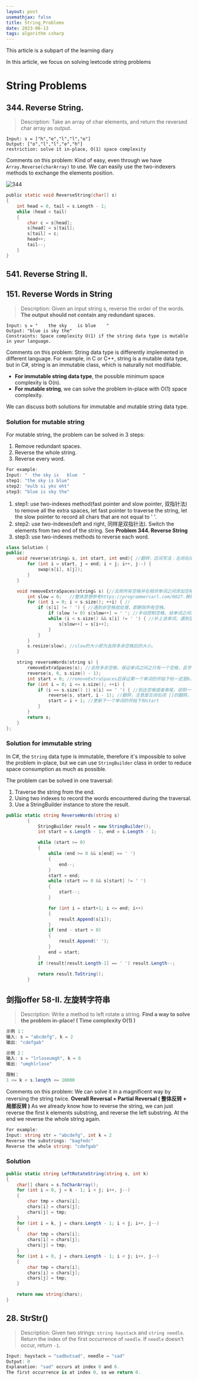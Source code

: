 ```yaml
---
layout: post
usemathjax: false
title: String_Problems
date: 2023-06-13
tags: algorithm csharp
---
```


<!-- <span style="color: blue;"> </span> -->
This article is a subpart of the learning diary

In this article, we focus on solving leetcode string problems

<!--more-->


# String Problems

## 344. Reverse String.

> Description: Take an array of char elements, and return the reversed char array as output.
>
```
Input: s = ["h","e","l","l","o"]
Output: ["o","l","l","e","h"]
restriction: solve it in-place, O(1) space complexity
```
Comments on this problem: Kind of easy, even through we have `Array.Reverse(charArray)` to use. We can easily use the two-indexers methods to exchange the elements position.

![344]({{site.baseurl}}/assets/img/344.gif)

```c sharp
public static void ReverseString(char[] s)
{
    int head = 0, tail = s.Length - 1;
    while (head < tail)
    {
        char c = s[head];
        s[head] = s[tail];
        s[tail] = c;
        head++;
        tail--;
    }
}
```

## 541. Reverse String II.

## 151. Reverse Words in String

> Description: Given an input string s, reverse the order of the words. **The output should not contain any redundant spaces.**

```
Input: s = "    the sky    is blue    "
Output: "blue is sky the"
Constraints: Space complexity O(1) if the string data type is mutable in your language.
```

Comments on this problem: String data type is differently implemented in different language. For example, in C or C++, string is a mutable data type, but in C#, string is an immutable class, which is naturally not modifiable. 

- **For immutable string data type**, the possible minimum space complexity is O(n).
- **For mutable string**, we can solve the problem in-place with O(1) space complexity.

We can discuss both solutions for immutable and mutable string data type.

### **Solution for mutable string**
For mutable string, the problem can be solved in 3 steps:
1. Remove redundant spaces.
2. Reverse the whole string.
3. Reverse every word.

```c#
For example:
Input: "  the sky is   blue  "
step1: "the sky is blue"
step2: "eulb si yks eht"
step3: "blue is sky the" 
```
1. step1: use two-indexes method(fast pointer and slow pointer, 双指针法) to remove all the extra spaces, let fast pointer to traverse the string, let the slow pointer to record all chars that are not equal to ' '. 
2. step2: use two-indexes(left and right, 同样是双指针法). Switch the elements from two end of the string. See **Problem 344. Reverse String**
3. step3: use two-indexes methods to reverse each word.

```c++
class Solution {
public:
    void reverse(string& s, int start, int end){ //翻转，区间写法：左闭右闭 []
        for (int i = start, j = end; i < j; i++, j--) {
            swap(s[i], s[j]);
        }
    }

    void removeExtraSpaces(string& s) {//去除所有空格并在相邻单词之间添加空格, 快慢指针。
        int slow = 0;   //整体思想参考https://programmercarl.com/0027.移除元素.html
        for (int i = 0; i < s.size(); ++i) { //
            if (s[i] != ' ') { //遇到非空格就处理，即删除所有空格。
                if (slow != 0) s[slow++] = ' '; //手动控制空格，给单词之间添加空格。slow != 0说明不是第一个单词，需要在单词前添加空格。
                while (i < s.size() && s[i] != ' ') { //补上该单词，遇到空格说明单词结束。
                    s[slow++] = s[i++];
                }
            }
        }
        s.resize(slow); //slow的大小即为去除多余空格后的大小。
    }

    string reverseWords(string s) {
        removeExtraSpaces(s); //去除多余空格，保证单词之间之只有一个空格，且字符串首尾没空格。
        reverse(s, 0, s.size() - 1);
        int start = 0; //removeExtraSpaces后保证第一个单词的开始下标一定是0。
        for (int i = 0; i <= s.size(); ++i) {
            if (i == s.size() || s[i] == ' ') { //到达空格或者串尾，说明一个单词结束。进行翻转。
                reverse(s, start, i - 1); //翻转，注意是左闭右闭 []的翻转。
                start = i + 1; //更新下一个单词的开始下标start
            }
        }
        return s;
    }
};
```

### **Solution for immutable string**

In C#, the `String` data type is immutable, therefore it's impossible to solve the problem in-place, but we can use `StringBuilder` class in order to reduce space consumption as much as possible.

The problem can be solved in one traversal:
1. Traverse the string from the end. 
2. Using two indexes to record the words encountered during the traversal.
3. Use a StringBuilder instance to store the result.

```C#
public static string ReverseWords(string s)
        {
            StringBuilder result = new StringBuilder();
            int start = s.Length - 1, end = s.Length - 1;

            while (start >= 0)
            {
                while (end >= 0 && s[end] == ' ')
                {
                    end--;
                }
                start = end;
                while (start >= 0 && s[start] != ' ')
                {
                    start--;
                }

                for (int i = start+1; i <= end; i++)
                {
                    result.Append(s[i]);
                }
                if (end - start > 0)
                {
                    result.Append(' ');
                }
                end = start;
            }
            if (result[result.Length-1] == ' ') result.Length--;
            
            return result.ToString();
        }
```

## 剑指offer 58-II. 左旋转字符串

> Description: Write a method to left rotate a string. **Find a way to solve the problem in-place! ( Time complexity O(1) )**

```c#
示例 1：
输入: s = "abcdefg", k = 2
输出: "cdefgab"

示例 2：
输入: s = "lrloseumgh", k = 6
输出: "umghlrlose"

限制：
1 <= k < s.length <= 10000
```

Comments on this problem: We can solve it in a magnificent way by reversing the string twice. **Overall Reversal + Partial Reversal ( 整体反转 + 局部反转 )** As we already know how to reverse the string, we can just reverse the first k elements substring, and reverse the left substring. At the end we reverse the whole string again.

```C#
For example:
Input: string str = "abcdefg", int k = 2
Reverse the substrings: "bagfedc"
Reverse the whole string: "cdefgab"
```
### Solution
```C#
public static string LeftRotateString(string s, int k)
{
    char[] chars = s.ToCharArray();
    for (int i = 0, j = k - 1; i < j; i++, j--)
    {
        char tmp = chars[i];
        chars[i] = chars[j];
        chars[j] = tmp;
    }
    for (int i = k, j = chars.Length - 1; i < j; i++, j--)
    {
        char tmp = chars[i];
        chars[i] = chars[j];
        chars[j] = tmp;
    }
    for (int i = 0, j = chars.Length - 1; i < j; i++, j--)
    {
        char tmp = chars[i];
        chars[i] = chars[j];
        chars[j] = tmp;
    }

    return new string(chars);
}
```

## 28. StrStr()

> Description: Given two strings: `string haystack` and `string needle`. Return the index of the first occurrence of `needle`. If `needle` doesn't occur, return `-1`.

```C#
Input: haystack = "sadbutsad", needle = "sad"
Output: 0
Explanation: "sad" occurs at index 0 and 6.
The first occurrence is at index 0, so we return 0.
```
